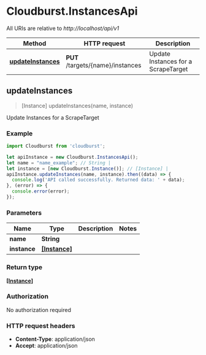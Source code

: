 # Cloudburst.InstancesApi

All URIs are relative to *http://localhost/api/v1*

Method | HTTP request | Description
------------- | ------------- | -------------
[**updateInstances**](InstancesApi.md#updateInstances) | **PUT** /targets/{name}/instances | Update Instances for a ScrapeTarget



## updateInstances

> [Instance] updateInstances(name, instance)

Update Instances for a ScrapeTarget

### Example

```javascript
import Cloudburst from 'cloudburst';

let apiInstance = new Cloudburst.InstancesApi();
let name = "name_example"; // String | 
let instance = [new Cloudburst.Instance()]; // [Instance] | 
apiInstance.updateInstances(name, instance).then((data) => {
  console.log('API called successfully. Returned data: ' + data);
}, (error) => {
  console.error(error);
});

```

### Parameters


Name | Type | Description  | Notes
------------- | ------------- | ------------- | -------------
 **name** | **String**|  | 
 **instance** | [**[Instance]**](Instance.md)|  | 

### Return type

[**[Instance]**](Instance.md)

### Authorization

No authorization required

### HTTP request headers

- **Content-Type**: application/json
- **Accept**: application/json

